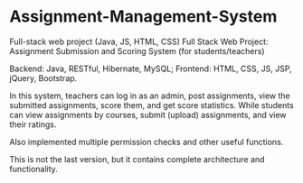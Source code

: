 # Assignment-Management-System
Full-stack web project (Java, JS, HTML, CSS)
Full Stack Web Project: Assignment Submission and Scoring System (for students/teachers)
<p> Backend: Java, RESTful, Hibernate, MySQL; Frontend: HTML, CSS, JS, JSP, jQuery, Bootstrap. </p>
<p> In this system, teachers can log in as an admin, post assignments, view the submitted assignments, score them,
and get score statistics. While students can view assignments by courses, submit (upload) assignments, and view their ratings.</p>
<p> Also implemented multiple permission checks and other useful functions. </p>
<p> This is not the last version, but it contains complete architecture and functionality. </p>

